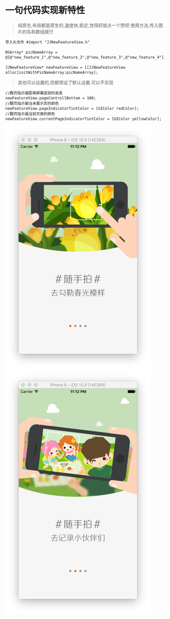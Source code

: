 # 一句代码实现新特性
> 纯原生,布局都是原生的,速度快,稳定,觉得好就点一个赞吧
> 使用方法,传入图片的名称数组就行
```
导入头文件 #import "JJNewFeatureView.h"

NSArray* picNameArray = @[@"new_feature_1",@"new_feature_2",@"new_feature_3",@"new_feature_4"];

JJNewFeatureView* newFeatureView = [[JJNewFeatureView alloc]initWithPicNameArray:picNameArray];
```

> 其他可以设置的,但都预设了默认设置,可以不实现
```
//翻页指示器距离屏幕底部的高度
newFeatureView.pageControllBottom = 100;
//翻页指示器当未展示页的颜色
newFeatureView.pageIndicatorTintColor = [UIColor redColor];
//翻页指示器当前页面的颜色
newFeatureView.currentPageIndicatorTintColor = [UIColor yellowColor];
```
![image](https://github.com/luowenqi/JJNewFeature/blob/master/新特性界面/新特性界面/ScreenShot/Snip20170409_19.png)
![image](https://github.com/luowenqi/JJNewFeature/blob/master/新特性界面/新特性界面/ScreenShot/Snip20170409_20.png)
